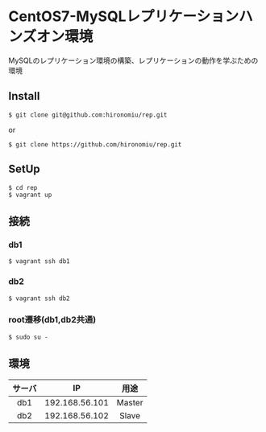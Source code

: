 # CentOS7-MySQLレプリケーションハンズオン環境
MySQLのレプリケーション環境の構築、レプリケーションの動作を学ぶための環境

## Install
```
$ git clone git@github.com:hironomiu/rep.git
```
or
```
$ git clone https://github.com/hironomiu/rep.git
```

## SetUp
```
$ cd rep
$ vagrant up
```

## 接続
### db1
```
$ vagrant ssh db1
```

### db2
```
$ vagrant ssh db2
```

### root遷移(db1,db2共通)
```
$ sudo su -
```

## 環境
|サーバ|IP|用途|
|:-:|:-:|:-:|
|db1|192.168.56.101|Master|
|db2|192.168.56.102|Slave|
